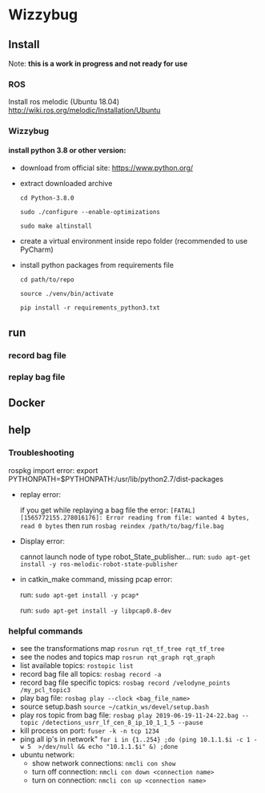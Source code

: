 # Wizzybug

## Install

Note:
**this is a work in progress and not ready for use**

### ROS

Install ros melodic (Ubuntu 18.04) <http://wiki.ros.org/melodic/Installation/Ubuntu> 

### Wizzybug


#### install python 3.8 or other version:

* download from official site: https://www.python.org/

* extract downloaded archive
    ```
    cd Python-3.8.0
    ```
    ```
    sudo ./configure --enable-optimizations
    ```
    ```
    sudo make altinstall
    ```

* create a virtual environment inside repo folder (recommended to use PyCharm)

* install python packages from requirements file
    ```
    cd path/to/repo
    ```
    ```
    source ./venv/bin/activate
    ```
    ```
    pip install -r requirements_python3.txt
    ```


## run

### record bag file

### replay bag file

## Docker

## help

### Troubleshooting

rospkg import error:
export PYTHONPATH=$PYTHONPATH:/usr/lib/python2.7/dist-packages

* replay error:

    if you get while replaying a bag file the error: `[FATAL] [1565772155.278016176]: Error reading from file: wanted 4 bytes, read 0 bytes`
    then run `rosbag reindex /path/to/bag/file.bag`

* Display error:

  cannot launch node of type robot_State_publisher...
  run: `sudo apt-get install -y ros-melodic-robot-state-publisher`

* in catkin_make command, missing pcap error:

    run: `sudo apt-get install -y pcap*`

    run: `sudo apt-get install -y libpcap0.8-dev`

### helpful commands

* see the transformations map `rosrun rqt_tf_tree rqt_tf_tree`
* see the nodes and topics map `rosrun rqt_graph rqt_graph`
* list available topics: `rostopic list`
* record bag file all topics: `rosbag record -a`
* record bag file specific topics: `rosbag record /velodyne_points /my_pcl_topic3`
* play bag file: `rosbag play --clock <bag_file_name>`
* source setup.bash `source ~/catkin_ws/devel/setup.bash`
* play ros topic from bag file: `rosbag play 2019-06-19-11-24-22.bag --topic /detections_usrr_lf_cen_8_ip_10_1_1_5 --pause`
* kill process on port: `fuser -k -n tcp 1234`
* ping all ip's in network" `for i in {1..254} ;do (ping 10.1.1.$i -c 1 -w 5  >/dev/null && echo "10.1.1.$i" &) ;done`
* ubuntu network:
  * show network connections: `nmcli con show`
  * turn off connection: `nmcli con down <connection name>`
  * turn on connection: `nmcli con up <connection name>`
